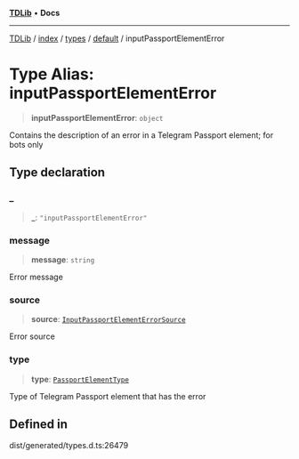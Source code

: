 [**TDLib**](../../../../../../README.md) • **Docs**

***

[TDLib](../../../../../../modules.md) / [index](../../../../../README.md) / [types](../../../README.md) / [default](../README.md) / inputPassportElementError

# Type Alias: inputPassportElementError

> **inputPassportElementError**: `object`

Contains the description of an error in a Telegram Passport element; for bots only

## Type declaration

### \_

> **\_**: `"inputPassportElementError"`

### message

> **message**: `string`

Error message

### source

> **source**: [`InputPassportElementErrorSource`](InputPassportElementErrorSource.md)

Error source

### type

> **type**: [`PassportElementType`](PassportElementType.md)

Type of Telegram Passport element that has the error

## Defined in

dist/generated/types.d.ts:26479
